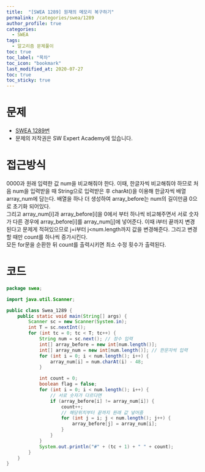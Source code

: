 ```yaml
---
title:  "[SWEA 1289] 원재의 메모리 복구하기"
permalink: /categories/swea/1289
author_profile: true
categories:
  - SWEA
tags:
  - 알고리즘 문제풀이
toc: true
toc_label: "목차"
toc_icon: "bookmark"
last_modified_at: 2020-07-27
toc: true
toc_sticky: true
---
```

# 문제
* [SWEA 1289번](https://swexpertacademy.com/main/code/problem/problemDetail.do?contestProbId=AV19AcoKI9sCFAZN)
* 문제의 저작권은 SW Expert Academy에 있습니다.  

# 접근방식 
0000과 원래 입력한 값 num을 비교해줘야 한다.
이때, 한글자씩 비교해줘야 하므로 처음 num을 입력받을 때 String으로 입력받은 후 charAt()을 이용해 한글자씩 배열array_num에 담는다. 배열을 하나 더 생성하여 array_before는 num의 길이만큼 0으로 초기화 되어있다.  
그리고 array_num[i]과 array_before[i]을 0에서 부터 하나씩 비교해주면서 서로 숫자가 다른 경우에 array_before[i]를 array_num[j]에 넣어준다. 이때 i부터 끝까지 변경된다고 문제게 적혀있으므로 j=i부터 j<num.length까지 값을 변경해준다. 그리고 변경할 때만 count를 하나씩 증가시킨다.  
모든 for문을 순환한 뒤 count를 출력시키면 최소 수정 횟수가 출력된다.  

# 코드
```java
package swea;

import java.util.Scanner;

public class Swea_1289 {
	public static void main(String[] args) {
		Scanner sc = new Scanner(System.in);
		int T = sc.nextInt();
		for (int tc = 0; tc < T; tc++) {
			String num = sc.next(); // 정수 입력
			int[] array_before = new int[num.length()];
			int[] array_num = new int[num.length()]; // 한문자씩 입력
			for (int i = 0; i < num.length(); i++) {
				array_num[i] = num.charAt(i) - 48;
			}

			int count = 0;
			boolean flag = false;
			for (int i = 0; i < num.length(); i++) {
				// 서로 숫자가 다르다면
				if (array_before[i] != array_num[i]) {
					count++;
					// 해당위치부터 끝까지 원래 값 넣어줌
					for (int j = i; j < num.length(); j++) {
						array_before[j] = array_num[i];
					}
				}
			}
			System.out.println("#" + (tc + 1) + " " + count);
		}
	}
}
```